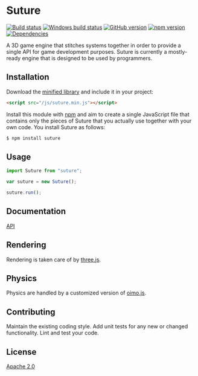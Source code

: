 # Suture
[![Build status](https://travis-ci.org/vanruesc/suture.svg?branch=master)](https://travis-ci.org/vanruesc/suture) 
[![Windows build status](https://ci.appveyor.com/api/projects/status/0wbtqmte6hfyx17r?svg=true)](https://ci.appveyor.com/project/vanruesc/suture) 
[![GitHub version](https://badge.fury.io/gh/vanruesc%2Fsuture.svg)](http://badge.fury.io/gh/vanruesc%2Fsuture) 
[![npm version](https://badge.fury.io/js/suture.svg)](http://badge.fury.io/js/suture) 
[![Dependencies](https://david-dm.org/vanruesc/suture.svg?branch=master)](https://david-dm.org/vanruesc/suture)

A 3D game engine that stitches systems together in order to provide a single API for game development purposes. 
Suture is currently a mostly-ready engine that is designed to be used by programmers.


## Installation

Download the [minified library](http://vanruesc.github.io/suture/build/suture.min.js) and include it in your project:

```html
<script src="/js/suture.min.js"></script>
```

Install this module with [npm](https://www.npmjs.com) and aim to create a single JavaScript file that contains 
only the pieces of Suture that you actually use together with your own code. You install Suture as follows:

```sh
$ npm install suture
``` 


## Usage

```javascript
import Suture from "suture";

var suture = new Suture();

suture.run();
```


## Documentation
[API](http://vanruesc.github.io/oimo/docs)


## Rendering
Rendering is taken care of by [three.js](http://threejs.org).


## Physics
Physics are handled by a customized version of [oimo.js](https://github.com/vanruesc/oimo).


## Contributing
Maintain the existing coding style. Add unit tests for any new or changed functionality. Lint and test your code.


## License
[Apache 2.0](https://github.com/vanruesc/suture/blob/master/LICENSE)
